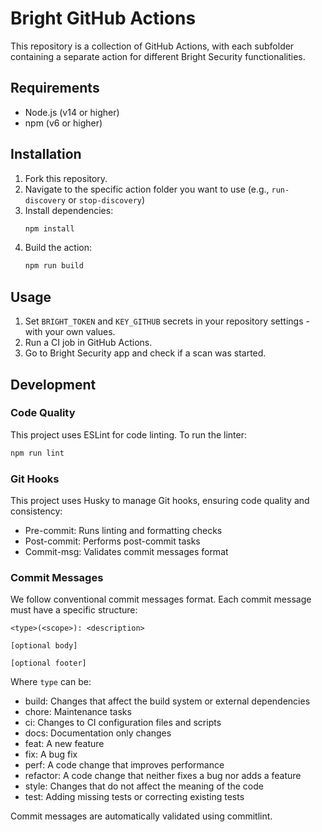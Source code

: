 # Bright GitHub Actions

This repository is a collection of GitHub Actions, with each subfolder containing a separate action for different Bright Security functionalities.

## Requirements

- Node.js (v14 or higher)
- npm (v6 or higher)

## Installation

1. Fork this repository.
2. Navigate to the specific action folder you want to use (e.g., `run-discovery` or `stop-discovery`)
3. Install dependencies:
   ```bash
   npm install
   ```
4. Build the action:
   ```bash
   npm run build
   ```

## Usage

1. Set `BRIGHT_TOKEN` and `KEY_GITHUB` secrets in your repository settings - with your own values.
2. Run a CI job in GitHub Actions.
3. Go to Bright Security app and check if a scan was started.

## Development

### Code Quality

This project uses ESLint for code linting. To run the linter:

```bash
npm run lint
```

### Git Hooks

This project uses Husky to manage Git hooks, ensuring code quality and consistency:

- Pre-commit: Runs linting and formatting checks
- Post-commit: Performs post-commit tasks
- Commit-msg: Validates commit messages format

### Commit Messages

We follow conventional commit messages format. Each commit message must have a specific structure:

```
<type>(<scope>): <description>

[optional body]

[optional footer]
```

Where `type` can be:

- build: Changes that affect the build system or external dependencies
- chore: Maintenance tasks
- ci: Changes to CI configuration files and scripts
- docs: Documentation only changes
- feat: A new feature
- fix: A bug fix
- perf: A code change that improves performance
- refactor: A code change that neither fixes a bug nor adds a feature
- style: Changes that do not affect the meaning of the code
- test: Adding missing tests or correcting existing tests

Commit messages are automatically validated using commitlint.
